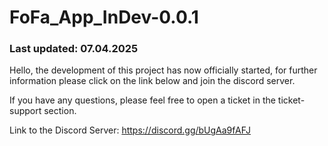 # FoFa_App_InDev-0.0.1

### Last updated: 07.04.2025

Hello, the development of this project has now officially started, for further information please click on the link below and join the discord server.

If you have any questions, please feel free to open a ticket in the ticket-support section.

Link to the Discord Server: https://discord.gg/bUgAa9fAFJ
